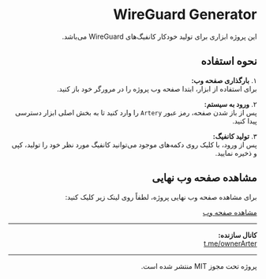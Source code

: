 <div dir="rtl">

# WireGuard Generator

این پروژه ابزاری برای تولید خودکار کانفیگ‌های WireGuard می‌باشد.

## نحوه استفاده

۱. **بارگذاری صفحه وب:**  
   برای استفاده از ابزار، ابتدا صفحه وب پروژه را در مرورگر خود باز کنید.

۲. **ورود به سیستم:**  
   پس از باز شدن صفحه، رمز عبور `Artery` را وارد کنید تا به بخش اصلی ابزار دسترسی پیدا کنید.

۳. **تولید کانفیگ:**  
   پس از ورود، با کلیک روی دکمه‌های موجود می‌توانید کانفیگ مورد نظر خود را تولید، کپی و ذخیره نمایید.

## مشاهده صفحه وب نهایی

برای مشاهده صفحه وب نهایی پروژه، لطفاً روی لینک زیر کلیک کنید:

[مشاهده صفحه وب](https://arteryman.github.io/WireGuardArtery/WireGuardArtery.html)

---

**کانال سازنده:**  
[t.me/ownerArter](https://t.me/ownerArtery)

---

پروژه تحت مجوز MIT منتشر شده است.

</div>

